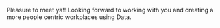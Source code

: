 
Pleasure to meet ya!! Looking forward to working with you and creating a more people centric workplaces using Data.

